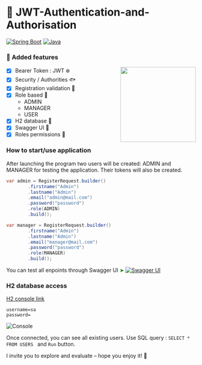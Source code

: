 # :feet: JWT-Authentication-and-Authorisation
[![Spring Boot](https://img.shields.io/badge/Spring%20Boot-3.0.2-brightgreen)](https://spring.io/projects/spring-boot)
[![Java](https://img.shields.io/badge/Java-17-brightgreen)](https://docs.oracle.com/en/java/javase/17/)

### :herb: Added features

<div>
  <img src="http://wiki.stat.ucla.edu/socr/uploads/a/a2/JAVA_animated.gif" align="right" width="200" />
</div>

- [X] Bearer Token : JWT :snowflake:
- [X] Security / Authorities :fish:
- [X] Registration validation :milky_way:
- [X] Role based :whale:
  + ADMIN 
  + MANAGER
  + USER
- [X] H2 database :whale2:
- [X] Swagger UI :dolphin:
- [X] Roles permissions :ocean:

### How to start/use application
After launching the program two users will be created: ADMIN and MANAGER for testing the application.
Their tokens will also be created.
```java
var admin = RegisterRequest.builder()
        .firstname("Admin")
        .lastname("Admin")
        .email("admin@mail.com")
        .password("password")
        .role(ADMIN)
        .build();

var manager = RegisterRequest.builder()
        .firstname("Admin")
        .lastname("Admin")
        .email("manager@mail.com")
        .password("password")
        .role(MANAGER)
        .build();
```
You can test all enpoints through Swagger UI <font color="green">&#10148; </font>
[![Swagger UI](https://img.shields.io/badge/Swagger%20UI-Open%20API%20Documentation-brightgreen)](http://localhost:8080/swagger-ui/index.html)

### H2 database access

[H2 console link](http://localhost:8080/h2-console)
```
username=sa
password=
```

![Console](http://www.h2database.com/html/images/quickstart-3.png)

Once connected, you can see all existing users. Use SQL query : ```SELECT * FROM USERS ``` and ```Run``` button.

I invite you to explore and evaluate – hope you enjoy it! :eyes:
